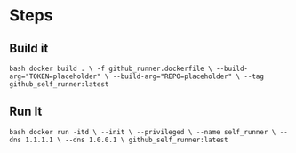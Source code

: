 # Steps
## Build it
`bash
docker build . \
  -f github_runner.dockerfile \
  --build-arg="TOKEN=placeholder" \
  --build-arg="REPO=placeholder" \
  --tag github_self_runner:latest
`
## Run It
`bash
docker run -itd \
  --init \
  --privileged \
  --name self_runner \
  --dns 1.1.1.1 \
  --dns 1.0.0.1 \
  github_self_runner:latest
`
